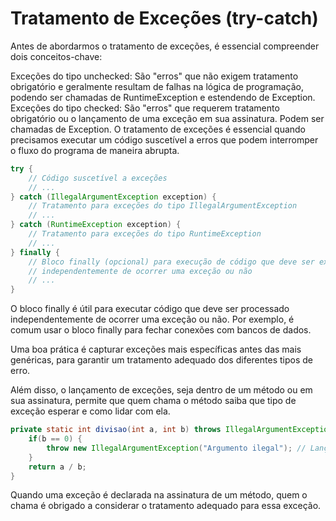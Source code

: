 # Tratamento de Exceções (try-catch)
Antes de abordarmos o tratamento de exceções, é essencial compreender dois conceitos-chave:

Exceções do tipo unchecked: São "erros" que não exigem tratamento obrigatório e geralmente resultam de falhas na lógica de programação, podendo ser chamadas de RuntimeException e estendendo de Exception.
Exceções do tipo checked: São "erros" que requerem tratamento obrigatório ou o lançamento de uma exceção em sua assinatura. Podem ser chamadas de Exception.
O tratamento de exceções é essencial quando precisamos executar um código suscetível a erros que podem interromper o fluxo do programa de maneira abrupta.

```java
try {
    // Código suscetível a exceções
    // ...
} catch (IllegalArgumentException exception) {
    // Tratamento para exceções do tipo IllegalArgumentException
    // ...
} catch (RuntimeException exception) {
    // Tratamento para exceções do tipo RuntimeException
    // ...
} finally {
    // Bloco finally (opcional) para execução de código que deve ser executado
    // independentemente de ocorrer uma exceção ou não
    // ...
}

```
O bloco finally é útil para executar código que deve ser processado independentemente de ocorrer uma exceção ou não. Por exemplo, é comum usar o bloco finally para fechar conexões com bancos de dados.

Uma boa prática é capturar exceções mais específicas antes das mais genéricas, para garantir um tratamento adequado dos diferentes tipos de erro.

Além disso, o lançamento de exceções, seja dentro de um método ou em sua assinatura, permite que quem chama o método saiba que tipo de exceção esperar e como lidar com ela.

```java
private static int divisao(int a, int b) throws IllegalArgumentException {
    if(b == 0) {
        throw new IllegalArgumentException("Argumento ilegal"); // Lançando uma exceção
    }
    return a / b;
}
```
Quando uma exceção é declarada na assinatura de um método, quem o chama é obrigado a considerar o tratamento adequado para essa exceção.
